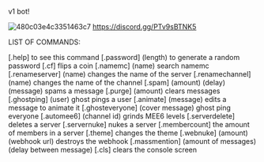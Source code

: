 v1 bot!

![480c03e4c3351463c7](https://user-images.githubusercontent.com/106450011/171129882-756e937f-6a09-46bf-88ca-cd6e25c54076.png)
https://discord.gg/PTv9sBTNK5


LIST OF COMMANDS:

[.help] to see this command
[.password] (length) to generate a random password
[.cf] flips a coin
[.namemc] (name) search namemc
[.renameserver] (name) changes the name of the server
[.renamechannel] (name) changes the name of the channel
[.spam] (amount) (delay) (message) spams a message
[.purge] (amount) clears messages
[.ghostping] (user) ghost pings a user
[.animate] (message) edits a message to animate it
[.ghosteveryone] (cover message) ghost ping everyone
[.automee6] (channel id) grinds MEE6 levels
[.serverdelete] deletes a server
[.servernuke] nukes a server
[.membercount] the amount of members in a server
[.theme] changes the theme
[.webnuke] (amount) (webhook url) destroys the webhook
[.massmention] (amount of messages) (delay between message)
[.cls] clears the console screen
